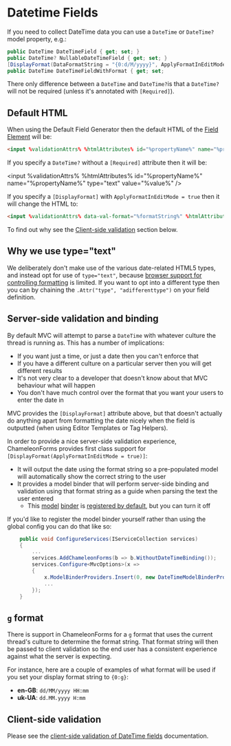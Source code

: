 # Datetime Fields

If you need to collect DateTime data you can use a `DateTime` or `DateTime?` model property, e.g.:

```cs
public DateTime DateTimeField { get; set; }
public DateTime? NullableDateTimeField { get; set; }
[DisplayFormat(DataFormatString = "{0:d/M/yyyy}", ApplyFormatInEditMode = true)]
public DateTime DateTimeFieldWithFormat { get; set;
```

There only difference between a `DateTime` and `DateTime?`is that a `DateTime?` will not be required (unless it's annotated with `[Required]`).

## Default HTML

When using the Default Field Generator then the default HTML of the [Field Element](field-element.md) will be:

```html
<input %validationAttrs% %htmlAttributes% id="%propertyName%" name="%propertyName%" required="required" type="text" value="%value%" />
```

If you specify a `DateTime?` without a `[Required]` attribute then it will be:

<input %validationAttrs% %htmlAttributes% id="%propertyName%" name="%propertyName%" type="text" value="%value%" />

If you specify a `[DisplayFormat]` with `ApplyFormatInEditMode = true` then it will change the HTML to:

```html
<input %validationAttrs% data-val-format="%formatString%" %htmlAttributes% id="%propertyName%" name="%propertyName%" type="text" value="%value%" />
```

To find out why see the [Client-side validation](#client-side-validation) section below.

## Why we use type="text"

We deliberately don't make use of the various date-related HTML5 types, and instead opt for use of `type="text"`, because [browser support for controlling formatting](https://developer.mozilla.org/en-US/docs/Web/HTML/Date_and_time_formats) is limited. If you want to opt into a different type then you can by chaining the `.Attr("type", "adifferenttype")` on your field definition.

## Server-side validation and binding

By default MVC will attempt to parse a `DateTime` with whatever culture the thread is running as. This has a number of implications:

* If you want just a time, or just a date then you can't enforce that
* If you have a different culture on a particular server then you will get different results
* It's not very clear to a developer that doesn't know about that MVC behaviour what will happen
* You don't have much control over the format that you want your users to enter the date in

MVC provides the `[DisplayFormat]` attribute above, but that doesn't actually do anything apart from formatting the date nicely when the field is outputted (when using Editor Templates or Tag Helpers).

In order to provide a nice server-side validation experience, ChameleonForms provides first class support for `[DisplayFormat(ApplyFormatInEditMode = true)]`:

* It will output the date using the format string so a pre-populated model will automatically show the correct string to the user
* It provides a model binder that will perform server-side binding and validation using that format string as a guide when parsing the text the user entered
    * This [model](https://github.com/MRCollective/ChameleonForms/blob/master/ChameleonForms/ModelBinders/DateTimeModelBinderProvider.cs) [binder](https://github.com/MRCollective/ChameleonForms/blob/master/ChameleonForms/ModelBinders/DateTimeModelBinder.cs) is [registered by default](configuration.md#default-global-config), but you can turn it off

If you'd like to register the model binder yourself rather than using the global config you can do that like so:

```cs
    public void ConfigureServices(IServiceCollection services)
    {
        ...
        services.AddChameleonForms(b => b.WithoutDateTimeBinding());
        services.Configure<MvcOptions>(x =>
        {
            x.ModelBinderProviders.Insert(0, new DateTimeModelBinderProvider());
            ...
        });
    }
```

## `g` format

There is support in ChameleonForms for a `g` format that uses the current thread's culture to determine the format string. That format string will then be passed to client validation so the end user has a consistent experience against what the server is expecting.

For instance, here are a couple of examples of what format will be used if you set your display format string to `{0:g}`:

* **en-GB**: `dd/MM/yyyy HH:mm`
* **uk-UA**: `dd.MM.yyyy H:mm`

Client-side validation
----------------------

Please see the [client-side validation of DateTime fields](datetime-client-side-validation.md) documentation.
